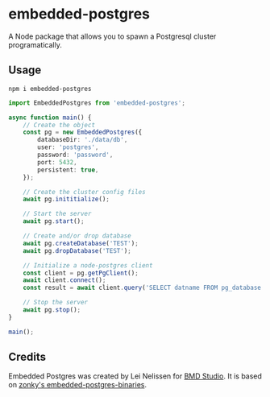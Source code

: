 # embedded-postgres
A Node package that allows you to spawn a Postgresql cluster programatically.

## Usage
```
npm i embedded-postgres
```

```ts
import EmbeddedPostgres from 'embedded-postgres';

async function main() {
    // Create the object
    const pg = new EmbeddedPostgres({
        databaseDir: './data/db',
        user: 'postgres',
        password: 'password',
        port: 5432,
        persistent: true,
    });

    // Create the cluster config files
    await pg.inititialize();

    // Start the server
    await pg.start();

    // Create and/or drop database
    await pg.createDatabase('TEST');
    await pg.dropDatabase('TEST');

    // Initialize a node-postgres client
    const client = pg.getPgClient();
    await client.connect();
    const result = await client.query('SELECT datname FROM pg_database');

    // Stop the server
    await pg.stop();
}

main();
```


## Credits
Embedded Postgres was created by Lei Nelissen for [BMD
Studio](https://bmd.studio). It is based on [zonky's embedded-postgres-binaries](https://github.com/zonkyio/embedded-postgres).